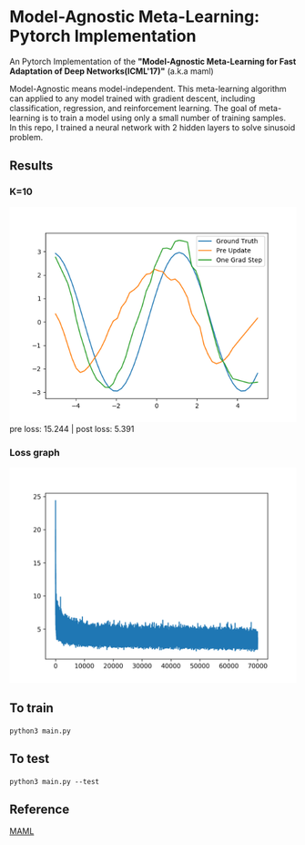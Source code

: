 # Model-Agnostic Meta-Learning: Pytorch Implementation
An Pytorch Implementation of the __"Model-Agnostic Meta-Learning for Fast Adaptation of Deep Networks(ICML'17)"__ (a.k.a maml)


Model-Agnostic means model-independent. This meta-learning algorithm can applied to any model trained with gradient descent, including classification, regression, and reinforcement learning. 
The goal of meta-learning is to train a model using only a small number of training samples.  
In this repo, I trained a neural network with 2 hidden layers to solve sinusoid problem.

## Results
### K=10
<img src="./res/graph(k=10).png" width=600px>
pre loss: 15.244 | post loss: 5.391 

### Loss graph
<img src="./res/loss_final.png" width=600px>

## To train
`python3 main.py`

## To test
`python3 main.py --test`

## Reference
[MAML](https://arxiv.org/pdf/1703.03400.pdf)
